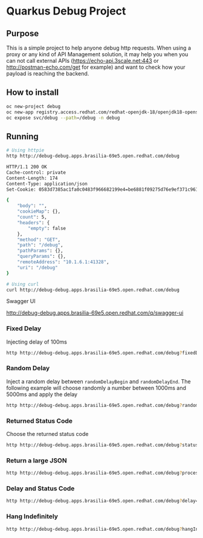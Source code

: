 # Quarkus Debug Project

## Purpose

This is a simple project to help anyone debug http requests. When using a proxy or any kind of API Management solution, it may help you when you can not call external APIs (https://echo-api.3scale.net:443 or http://postman-echo.com/get for example) and want to check how your payload is reaching the backend.

## How to install

```bash
oc new-project debug
oc new-app registry.access.redhat.com/redhat-openjdk-18/openjdk18-openshift~https://github.com/luszczynski/quarkus-debug.git --name=debug -n debug
oc expose svc/debug --path=/debug -n debug
```

## Running

```bash
# Using httpie
http http://debug-debug.apps.brasilia-69e5.open.redhat.com/debug

HTTP/1.1 200 OK
Cache-control: private
Content-Length: 174
Content-Type: application/json
Set-Cookie: 0583d7385ac1fa0c0483f966682199e4=be6881f09275d76e9ef371c961254aab; path=/; HttpOnly

{
    "body": "",
    "cookieMap": {},
    "count": 5,
    "headers": {
        "empty": false
    },
    "method": "GET",
    "path": "/debug",
    "pathParams": {},
    "queryParams": {},
    "remoteAddress": "10.1.6.1:41328",
    "uri": "/debug"
}

# Using curl
curl http://debug-debug.apps.brasilia-69e5.open.redhat.com/debug
```

Swagger UI

http://debug-debug.apps.brasilia-69e5.open.redhat.com/q/swagger-ui

### Fixed Delay

Injecting delay of 100ms

```bash
http http://debug-debug.apps.brasilia-69e5.open.redhat.com/debug?fixedDelay=100
```

### Random Delay

Inject a random delay between `randomDelayBegin` and `randomDelayEnd`.
The following example will choose randomly a number between 1000ms and 5000ms and apply the delay

```bash
http http://debug-debug.apps.brasilia-69e5.open.redhat.com/debug?randomDelayBegin=1000&randomDelayEnd=5000
```

### Returned Status Code

Choose the returned status code

```bash
http http://debug-debug.apps.brasilia-69e5.open.redhat.com/debug?statusCode=201
```

### Return a large JSON

```bash
http http://debug-debug.apps.brasilia-69e5.open.redhat.com/debug?processLargeJson=true
```

### Delay and Status Code

```bash
http http://debug-debug.apps.brasilia-69e5.open.redhat.com/debug?delay=100&statusCode=500
```

### Hang Indefinitely

```bash
http http://debug-debug.apps.brasilia-69e5.open.redhat.com/debug?hangIndefinitely=true
```

